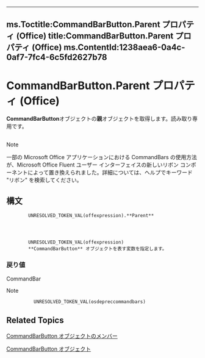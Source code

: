 

---
ms.Toctitle:CommandBarButton.Parent プロパティ (Office)
title:CommandBarButton.Parent プロパティ (Office)
ms.ContentId:1238aea6-0a4c-0af7-7fc4-6c5fd2627b78
---
# CommandBarButton.Parent プロパティ (Office)




**CommandBarButton**オブジェクトの**親**オブジェクトを取得します。読み取り専用です。

## 

>[!NOTE]
>一部の Microsoft Office アプリケーションにおける CommandBars の使用方法が、Microsoft Office Fluent ユーザー インターフェイスの新しいリボン コンポーネントによって置き換えられました。詳細については、ヘルプでキーワード "リボン" を検索してください。





## 構文

            UNRESOLVED_TOKEN_VAL(offexpression).**Parent**




            UNRESOLVED_TOKEN_VAL(offexpression)
            **CommandBarButton** オブジェクトを表す変数を指定します。

### 戻り値
CommandBar





>[!NOTE]
>
              UNRESOLVED_TOKEN_VAL(osdepreccommandbars)
            





## Related Topics

[CommandBarButton オブジェクトのメンバー](69fe57fe-dabc-9379-283c-d0a51a775592.md)

[CommandBarButton オブジェクト](e6d8209d-2c87-f1b5-bc3f-d4e5e5d3ab73.md)




